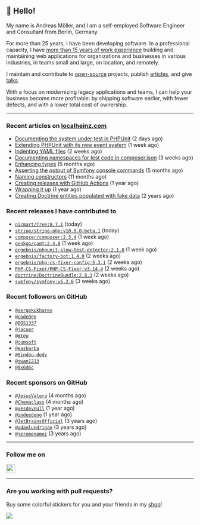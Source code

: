 ## :wave: Hello!

My name is Andreas Möller, and I am a self-employed Software Engineer and Consultant from Berlin, Germany.

For more than 25 years, I have been developing software. In a professional capacity, I have [more than 15 years of work experience](https://localheinz.com/work-experience/) building and maintaining web applications for organizations and businesses in various industries, in teams small and large, on location, and remotely.

I maintain and contribute to [open-source](https://localheinz.com/open-source/) projects, publish [articles](https://localheinz.com/articles/), and give [talks](https://localheinz.com/talks).

With a focus on modernizing legacy applications and teams, I can help your business become more profitable: by shipping software earlier, with fewer defects, and with a lower total cost of ownership.

<hr>

### Recent articles on [localheinz.com](https://localheinz.com/articles/)

- [Documenting the system under test in PHPUnit](https://localheinz.com/articles/2023/02/22/documenting-the-system-under-test-in-phpunit/) (2 days ago)
- [Extending PHPUnit with its new event system](https://localheinz.com/articles/2023/02/14/extending-phpunit-with-its-new-event-system/) (1 week ago)
- [Indenting YAML files](https://localheinz.com/articles/2023/02/06/indenting-yaml-files/) (2 weeks ago)
- [Documenting namespaces for test code in composer.json](https://localheinz.com/articles/2023/01/29/documenting-namespaces-for-test-code-in-composer.json/) (3 weeks ago)
- [Enhancing types](https://localheinz.com/articles/2022/09/20/enhancing-types/) (5 months ago)
- [Asserting the output of Symfony console commands](https://localheinz.com/articles/2022/08/29/asserting-the-output-of-symfony-console-commands/) (5 months ago)
- [Naming constructors](https://localheinz.com/articles/2022/03/26/naming-constructors/) (11 months ago)
- [Creating releases with GitHub Actions](https://localheinz.com/articles/2022/01/24/creating-releases-with-github-actions/) (1 year ago)
- [Wrapping it up](https://localheinz.com/articles/2021/12/31/wrapping-it-up/) (1 year ago)
- [Creating Doctrine entities populated with fake data](https://localheinz.com/articles/2020/07/16/creating-doctrine-entities-populated-with-fake-data/) (2 years ago)

### Recent releases I have contributed to

- [`nicmart/Tree:0.7.1`](https://github.com/nicmart/Tree/releases/tag/0.7.1) (today)
- [`stripe/stripe-php:v10.8.0-beta.1`](https://github.com/stripe/stripe-php/releases/tag/v10.8.0-beta.1) (today)
- [`composer/composer:2.5.4`](https://github.com/composer/composer/releases/tag/2.5.4) (1 week ago)
- [`genkgo/camt:2.4.0`](https://github.com/genkgo/camt/releases/tag/2.4.0) (1 week ago)
- [`ergebnis/phpunit-slow-test-detector:2.1.0`](https://github.com/ergebnis/phpunit-slow-test-detector/releases/tag/2.1.0) (1 week ago)
- [`ergebnis/factory-bot:1.4.0`](https://github.com/ergebnis/factory-bot/releases/tag/1.4.0) (2 weeks ago)
- [`ergebnis/php-cs-fixer-config:5.3.1`](https://github.com/ergebnis/php-cs-fixer-config/releases/tag/5.3.1) (2 weeks ago)
- [`PHP-CS-Fixer/PHP-CS-Fixer:v3.14.4`](https://github.com/PHP-CS-Fixer/PHP-CS-Fixer/releases/tag/v3.14.4) (2 weeks ago)
- [`doctrine/DoctrineBundle:2.8.3`](https://github.com/doctrine/DoctrineBundle/releases/tag/2.8.3) (2 weeks ago)
- [`symfony/symfony:v6.2.6`](https://github.com/symfony/symfony/releases/tag/v6.2.6) (3 weeks ago)

### Recent followers on GitHub

- [`@sergekukharev`](https://github.com/sergekukharev)
- [`@codedge`](https://github.com/codedge)
- [`@DGS1337`](https://github.com/DGS1337)
- [`@jacuer`](https://github.com/jacuer)
- [`@mteu`](https://github.com/mteu)
- [`@cumsoft`](https://github.com/cumsoft)
- [`@easbarba`](https://github.com/easbarba)
- [`@Sindou-dedv`](https://github.com/Sindou-dedv)
- [`@swan1213`](https://github.com/swan1213)
- [`@0x6d6c`](https://github.com/0x6d6c)

### Recent sponsors on GitHub

- [`@JesusValera`](https://github.com/JesusValera) (4 months ago)
- [`@Chemaclass`](https://github.com/Chemaclass) (4 months ago)
- [`@yesdevnull`](https://github.com/yesdevnull) (1 year ago)
- [`@indeedeng`](https://github.com/indeedeng) (1 year ago)
- [`@JetBrainsOfficial`](https://github.com/JetBrainsOfficial) (3 years ago)
- [`@adamlundrigan`](https://github.com/adamlundrigan) (3 years ago)
- [`@jeromegamez`](https://github.com/jeromegamez) (3 years ago)

<hr>

### Follow me on

<p>
    <a target="_blank" href="https://twitter.com/intent/follow?screen_name=localheinz" title="Follow @localheinz on Twitter"><img src="https://cdn.jsdelivr.net/npm/simple-icons@3.9.0/icons/twitter.svg" width="24px" height="24px"></a>
</p>

<hr>

### Are you working with pull requests?

Buy some colorful stickers for you and your friends in my <a target="_blank" href="https://shop.localheinz.com" title="shop.localheinz.com">shop</a>!

[![](https://localheinz.com/permanent/img/localheinz/localheinz)](https://localheinz.com/permanent/url/localheinz/localheinz)
